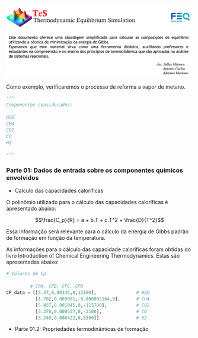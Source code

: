![Logo do TeS](imgs/TeS_img.png "Logo do TeS com descrição")

Como exemplo, verificaremos o processo de reforma a vapor de metano.

```python
"""
Componentes considerados:

H2O
CH4
CO2
CO
H2

"""
```

### Parte 01: Dados de entrada sobre os componentes químicos envolvidos

* Calculo das capacidades caloríficas

O polinômio utilizado para o cálculo das capacidades caloríficas é apresentado abaixo:

$$\frac{C_p}{R} = a + b.T + c.T^2 + \frac{D}{T^2}$$

Essa informação será relevante para o cálculo da energia de Gibbs padrão de formação em função da temperatura.

As informações para o cálculo das capacidade caloríficas foram obtidas do livro Introduction of Chemical Engineering Thermodynamics. Estas são apresentadas abaixo:

```python
# Valores de Cp 

         # CPA, CPB, CPC, CPD
CP_data = [[3.47,0.00145,0,12100],               # H2O
           [1.702,0.009081,-0.000002164,0],      # CH4
           [5.457,0.001045,0,-115700],           # CO2
           [3.376,0.000557,0,-3100],             # CO
           [3.249,0.000422,0,8300]]              # H2

```

* Parte 01.2: Propriedades termodinâmicas de formação
